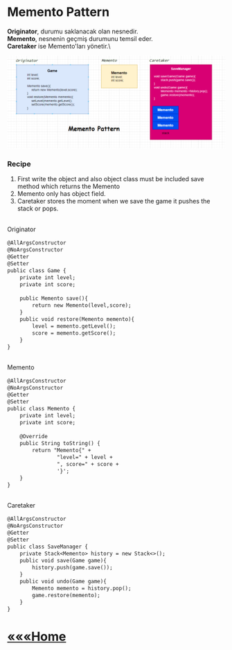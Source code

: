 # Memento Pattern
 
**Originator**, durumu saklanacak olan nesnedir.\
**Memento**, nesnenin geçmiş durumunu temsil eder.\
**Caretaker** ise Memento'ları yönetir.\

![img_1.png](img_1.png)
<br>
### Recipe

1) First write the object and also object class must be included save method which returns the Memento
2) Memento only has object field.
3) Caretaker stores the moment when we save the game it pushes the stack or pops.



<br>
Originator


    @AllArgsConstructor
    @NoArgsConstructor
    @Getter
    @Setter
    public class Game {
        private int level;
        private int score;

        public Memento save(){
            return new Memento(level,score);
        }
        public void restore(Memento memento){
            level = memento.getLevel();
            score = memento.getScore();
        }
    }
<br>
Memento

    @AllArgsConstructor
    @NoArgsConstructor
    @Getter
    @Setter
    public class Memento {
        private int level;
        private int score;

        @Override
        public String toString() {
            return "Memento{" +
                    "level=" + level +
                    ", score=" + score +
                    '}';
        }
    }
<br>
Caretaker

    @AllArgsConstructor
    @NoArgsConstructor
    @Getter
    @Setter
    public class SaveManager {
        private Stack<Memento> history = new Stack<>();
        public void save(Game game){
            history.push(game.save());
        }
        public void undo(Game game){
            Memento memento = history.pop();
            game.restore(memento);
        }
    }
    


# [«««Home](https://github.com/MedetHasanUgurlu/Design-Patterns)